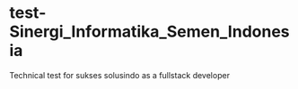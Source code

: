 # test-Sinergi_Informatika_Semen_Indonesia
Technical test for sukses solusindo as a fullstack developer
